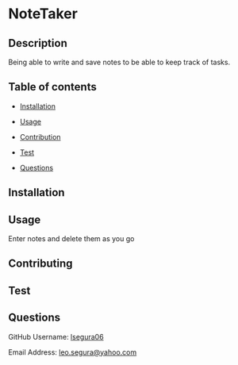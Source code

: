 
# NoteTaker

## Description
Being able to write and save notes to be able to keep track of tasks.


## Table of contents


- [Installation](#Insallation)

- [Usage](#Usage)

- [Contribution](#Contributing)

- [Test](#Test)

- [Questions](#Questions)


## Installation


## Usage
Enter notes and delete them as you go


## Contributing



## Test



## Questions


GitHub Username: [lsegura06](https://github.com/lsegura06)


Email Address: [leo.segura@yahoo.com](leo.segura@yahoo.com)